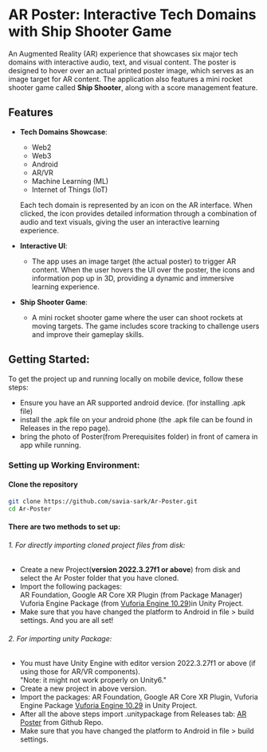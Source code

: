 # AR Poster: Interactive Tech Domains with Ship Shooter Game

An Augmented Reality (AR) experience that showcases six major tech domains with interactive audio, text, and visual content. The poster is designed to hover over an actual printed poster image, which serves as an image target for AR content. The application also features a mini rocket shooter game called **Ship Shooter**, along with a score management feature.

## Features

- **Tech Domains Showcase**: 
  - Web2
  - Web3
  - Android
  - AR/VR
  - Machine Learning (ML)
  - Internet of Things (IoT)
  
  Each tech domain is represented by an icon on the AR interface. When clicked, the icon provides detailed information through a combination of audio and text visuals, giving the user an interactive learning experience.

- **Interactive UI**: 
  - The app uses an image target (the actual poster) to trigger AR content. When the user hovers the UI over the poster, the icons and information pop up in 3D, providing a dynamic and immersive learning experience.

- **Ship Shooter Game**: 
  - A mini rocket shooter game where the user can shoot rockets at moving targets. The game includes score tracking to challenge users and improve their gameplay skills.

## Getting Started:

To get the project up and running locally on mobile device, follow these steps:

- Ensure you have an AR supported android device. (for installing .apk file)
- install the .apk file on your android phone (the .apk file can be found in Releases in the repo page).
- bring the photo of Poster(from Prerequisites folder) in front of camera in app while running.

### Setting up Working Environment:

#### Clone the repository

```bash
git clone https://github.com/savia-sark/Ar-Poster.git
cd Ar-Poster
```
#### There are two methods to set up:
###### 1. For directly importing cloned project files from disk:
- Create a new Project(**version 2022.3.27f1 or above**) from disk and select the Ar Poster folder that you have cloned.
- Import the following packages: \
 AR Foundation, 
 Google AR Core XR Plugin (from Package Manager) \
 Vuforia Engine Package (from [Vuforia Engine 10.29](https://developer.vuforia.com/downloads/sdk))in Unity Project.
- Make sure that you have changed the platform to Android in file > build settings.
 And you are all set!

###### 2. For importing unity Package:

- You must have Unity Engine with editor version 2022.3.27f1 or above (if using those for AR/VR components). \
 "Note: it might not work properly on Unity6."
- Create a new project in above version.
- Import the packages: AR Foundation, Google AR Core XR Plugin, Vuforia Engine Package [Vuforia Engine 10.29](https://developer.vuforia.com/downloads/sdk) in Unity Project.
- After all the above steps import .unitypackage from Releases tab: [AR Poster](https://github.com/savia-sark/Ar-Poster/releases/tag/v1.0) from Github Repo.
- Make sure that you have changed the platform to Android in file > build settings.

